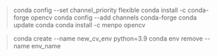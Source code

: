 > conda config --set channel_priority flexible
> conda install -c conda-forge opencv
> conda config --add channels conda-forge
> conda update conda
> conda install -c menpo opencv

> conda create --name new_cv_env python=3.9
> conda env remove --name env_name  